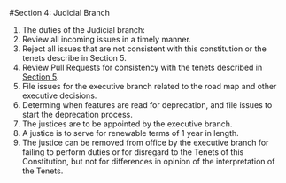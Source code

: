 #Section 4: Judicial Branch
1. The duties of the Judicial branch:
  1. Review all incoming issues in a timely manner.
  2. Reject all issues that are not consistent with this constitution or the tenets describe in Section 5.
  3. Review Pull Requests for consistency with the tenets described in [Section 5](SECTION_5_TENETS.md).
  4. File issues for the executive branch related to the road map and other executive decisions.
  5. Determing when features are read for deprecation, and file issues to start the deprecation process.
2. The justices are to be appointed by the executive branch.
3. A justice is to serve for renewable terms of 1 year in length.
4. The justice can be removed from office by the executive branch for failing to perform duties or for disregard to the Tenets of this Constitution, but not for differences in opinion of the interpretation of the Tenets.
